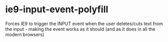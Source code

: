 # ie9-input-event-polyfill
Forces IE9 to trigger the INPUT event when the user deletes/cuts text from the input - making the event works as it should (and as it does in all the modern browsers)
